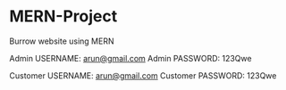 # MERN-Project
Burrow website using MERN

Admin USERNAME: arun@gmail.com
Admin PASSWORD: 123Qwe

Customer USERNAME: arun@gmail.com
Customer PASSWORD: 123Qwe
